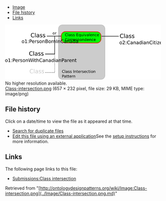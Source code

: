 * [Image](../Image/Class-intersection.png.md#file)
* [File history](../Image/Class-intersection.png.md#filehistory)
* [Links](../Image/Class-intersection.png.md#filelinks)

[![Image:Class-intersection.png](../images/f/f2/Class-intersection.png)](../images/f/f2/Class-intersection.png)  
No higher resolution available.  
[Class-intersection.png](../images/f/f2/Class-intersection.png)‎ (657 × 232 pixel, file size: 29 KB, MIME type: image/png)

## File history

Click on a date/time to view the file as it appeared at that time.



  
* [Search for duplicate files](http://ontologydesignpatterns.org/wiki/Special:FileDuplicateSearch/Class-intersection.png "Special:FileDuplicateSearch/Class-intersection.png")
* [Edit this file using an external application](http://ontologydesignpatterns.org/wiki/index.php?title=Image:Class-intersection.png&action=edit&externaledit=true&mode=file "Image:Class-intersection.png")See the [setup instructions](http://www.mediawiki.org/wiki/Manual:External_editors "http://www.mediawiki.org/wiki/Manual:External_editors") for more information.

## Links



The following page links to this file:


* [Submissions:Class intersection](../Submissions/Class_intersection.md "Submissions:Class intersection")


Retrieved from "[http://ontologydesignpatterns.org/wiki/Image:Class-intersection.png](../Image/Class-intersection.png.md)"
